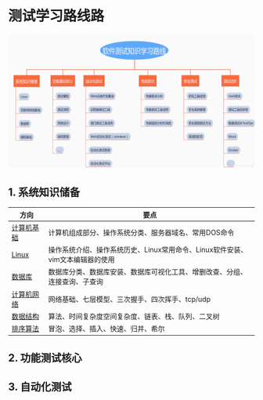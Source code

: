 # 测试学习路线路

![测试学习路线图](/assets/images/total-path.png)

## 1. 系统知识储备

方向 | 要点
-|-
[计算机基础](/chapters/计算机基础.md) | 计算机组成部分、操作系统分类、服务器域名、常用DOS命令
[Linux](/chapters/Linux.md) | 操作系统介绍、操作系统历史、Linux常用命令、Linux软件安装、vim文本编辑器的使用
[数据库](/chapters/数据库.md) | 数据库分类、数据库安装、数据库可视化工具、增删改查、分组、连接查询、子查询
[计算机网络](/chapters/计算机网络.md) | 网络基础、七层模型、三次握手、四次挥手、tcp/udp
[数据结构](/chapters/数据结构.md) | 算法、时间复杂度空间复杂度、链表、栈、队列、二叉树
[排序算法](/chapters/排序算法.md) | 冒泡、选择、插入、快速、归并、希尔


## 2. 功能测试核心

## 3. 自动化测试